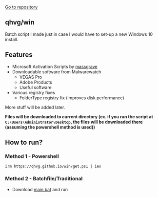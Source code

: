 [Go to repository](https://github.com/qhvg/win)
## qhvg/win
Batch script I made just in case I would have to set-up a new Windows 10 install.

## Features

- Microsoft Activation Scripts by [massgrave](https://github.com/massgravel)
- Downloadable software from Malwarewatch
  - VEGAS Pro
  - Adobe Products
  - Useful software
- Various registry fixes
  - FolderType registry fix (improves disk performance)

More stuff will be added later.

**Files will be downloaded to current directory (ex. if you run the script at `C:\Users\Administrator\Desktop`, the files will be downloaded there (assuming the powershell method is used))**

## How to run?
### Method 1 - Powershell
`irm https://qhvg.github.io/win/get.ps1 | iex`
### Method 2 - Batchfile/Traditional
- Download [main.bat](https://github.com/qhvg/win/blob/main/main.bat) and run
